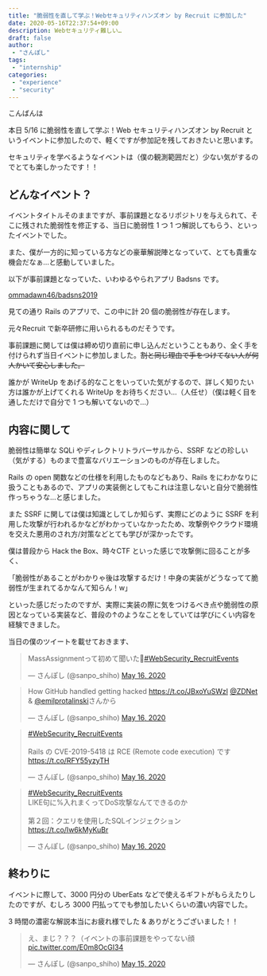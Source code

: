 ```yaml
---
title: "脆弱性を直して学ぶ！Webセキュリティハンズオン by Recruit に参加した"
date: 2020-05-16T22:37:54+09:00
description: Webセキュリティ難しい…
draft: false
author:
 - "さんぽし"
tags:
 - "internship"
categories:
 - "experience"
 - "security"
---
```


こんばんは

本日 5/16 に脆弱性を直して学ぶ！Web セキュリティハンズオン by Recruit というイベントに参加したので、軽くですが参加記を残しておきたいと思います。

セキュリティを学べるようなイベントは（僕の観測範囲だと）少ない気がするのでとても楽しかったです！！


## どんなイベント？
イベントタイトルそのままですが、事前課題となるリポジトリを与えられて、そこに残された脆弱性を修正する、当日に脆弱性 1 つ 1 つ解説してもらう、といったイベントでした。

また、僕が一方的に知っている方などの豪華解説陣となっていて、とても貴重な機会だなぁ…と感動していました。

以下が事前課題となっていた、いわゆるやられアプリ Badsns です。

[ommadawn46/badsns2019](https://github.com/ommadawn46/badsns2019)

見ての通り Rails のアプリで、この中に計 20 個の脆弱性が存在します。

元々Recruit で新卒研修に用いられるものだそうです。

事前課題に関しては僕は締め切り直前に申し込んだということもあり、全く手を付けられず当日イベントに参加しました。~~割と同じ理由で手をつけてない人が何人かいて安心しました。~~

誰かが WriteUp をあげる的なことをいっていた気がするので、詳しく知りたい方は誰かが上げてくれる WriteUp をお待ちください…（人任せ）（僕は軽く目を通しただけで自分で 1 つも解いてないので…）

## 内容に関して
脆弱性は簡単な SQLi やディレクトリトラバーサルから、SSRF などの珍しい（気がする）ものまで豊富なバリエーションのものが存在しました。

Rails の open 関数などの仕様を利用したものなどもあり、Rails をにわかなりに扱うこともあるので、アプリの実装側としてもこれは注意しないと自分で脆弱性作っちゃうな…と感じました。

また SSRF に関しては僕は知識としてしか知らず、実際にどのように SSRF を利用した攻撃が行われるかなどがわかっていなかったため、攻撃例やクラウド環境を交えた悪用のされ方/対策などとても学びが深かったです。


僕は普段から Hack the Box、時々CTF といった感じで攻撃側に回ることが多く、

「脆弱性があることがわかりゃ後は攻撃するだけ！中身の実装がどうなってて脆弱性が生まれてるかなんて知らん！w」

といった感じだったのですが、実際に実装の際に気をつけるべき点や脆弱性の原因となっている実装など、普段の↑のようなことをしていては学びにくい内容を経験できました。


当日の僕のツイートを載せておきます、

<blockquote class="twitter-tweet"><p lang="ja" dir="ltr">MassAssignmentって初めて聞いた👀<a href="https://twitter.com/hashtag/WebSecurity_RecruitEvents?src=hash&amp;ref_src=twsrc%5Etfw">#WebSecurity_RecruitEvents</a></p>&mdash; さんぽし (@sanpo_shiho) <a href="https://twitter.com/sanpo_shiho/status/1261525386380210178?ref_src=twsrc%5Etfw">May 16, 2020</a></blockquote> <script async src="https://platform.twitter.com/widgets.js" charset="utf-8"></script>

<blockquote class="twitter-tweet"><p lang="ja" dir="ltr">How GitHub handled getting hacked <a href="https://t.co/JBxoYuSWzl">https://t.co/JBxoYuSWzl</a> <a href="https://twitter.com/ZDNet?ref_src=twsrc%5Etfw">@ZDNet</a> &amp; <a href="https://twitter.com/emilprotalinski?ref_src=twsrc%5Etfw">@emilprotalinski</a>さんから</p>&mdash; さんぽし (@sanpo_shiho) <a href="https://twitter.com/sanpo_shiho/status/1261529555040272385?ref_src=twsrc%5Etfw">May 16, 2020</a></blockquote> <script async src="https://platform.twitter.com/widgets.js" charset="utf-8"></script>

<blockquote class="twitter-tweet"><p lang="ja" dir="ltr"><a href="https://twitter.com/hashtag/WebSecurity_RecruitEvents?src=hash&amp;ref_src=twsrc%5Etfw">#WebSecurity_RecruitEvents</a><br><br>Rails の CVE-2019-5418 は RCE (Remote code execution) です<a href="https://t.co/RFY55yzyTH">https://t.co/RFY55yzyTH</a></p>&mdash; さんぽし (@sanpo_shiho) <a href="https://twitter.com/sanpo_shiho/status/1261532159216517120?ref_src=twsrc%5Etfw">May 16, 2020</a></blockquote> <script async src="https://platform.twitter.com/widgets.js" charset="utf-8"></script>

<blockquote class="twitter-tweet"><p lang="ja" dir="ltr"><a href="https://twitter.com/hashtag/WebSecurity_RecruitEvents?src=hash&amp;ref_src=twsrc%5Etfw">#WebSecurity_RecruitEvents</a><br>LIKE句に%入れまくってDoS攻撃なんてできるのか<br><br>第２回：クエリを使用したSQLインジェクション<a href="https://t.co/Iw6kMyKuBr">https://t.co/Iw6kMyKuBr</a></p>&mdash; さんぽし (@sanpo_shiho) <a href="https://twitter.com/sanpo_shiho/status/1261551417430437888?ref_src=twsrc%5Etfw">May 16, 2020</a></blockquote> <script async src="https://platform.twitter.com/widgets.js" charset="utf-8"></script>

## 終わりに

イベントに際して、3000 円分の UberEats などで使えるギフトがもらえたりしたのですが、むしろ 3000 円払ってでも参加したいくらいの濃い内容でした。

3 時間の濃密な解説本当にお疲れ様でした & ありがとうございました！！

<blockquote class="twitter-tweet"><p lang="ja" dir="ltr">え、まじ？？？（イベントの事前課題をやってない顔 <a href="https://t.co/E0m8OcGI34">pic.twitter.com/E0m8OcGI34</a></p>&mdash; さんぽし (@sanpo_shiho) <a href="https://twitter.com/sanpo_shiho/status/1261178165268865024?ref_src=twsrc%5Etfw">May 15, 2020</a></blockquote> <script async src="https://platform.twitter.com/widgets.js" charset="utf-8"></script>
